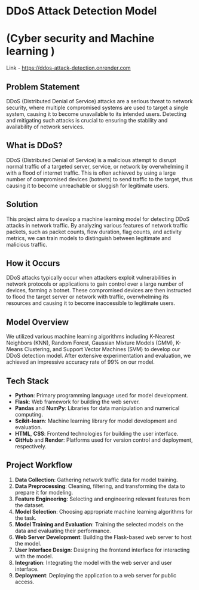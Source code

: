
# DDoS Attack Detection Model
#  (Cyber security and Machine learning )
Link -  https://ddos-attack-detection.onrender.com

## Problem Statement

DDoS (Distributed Denial of Service) attacks are a serious threat to network security, where multiple compromised systems are used to target a single system, causing it to become unavailable to its intended users. Detecting and mitigating such attacks is crucial to ensuring the stability and availability of network services.

## What is DDoS?

DDoS (Distributed Denial of Service) is a malicious attempt to disrupt normal traffic of a targeted server, service, or network by overwhelming it with a flood of internet traffic. This is often achieved by using a large number of compromised devices (botnets) to send traffic to the target, thus causing it to become unreachable or sluggish for legitimate users.

## Solution

This project aims to develop a machine learning model for detecting DDoS attacks in network traffic. By analyzing various features of network traffic packets, such as packet counts, flow duration, flag counts, and activity metrics, we can train models to distinguish between legitimate and malicious traffic.

## How it Occurs

DDoS attacks typically occur when attackers exploit vulnerabilities in network protocols or applications to gain control over a large number of devices, forming a botnet. These compromised devices are then instructed to flood the target server or network with traffic, overwhelming its resources and causing it to become inaccessible to legitimate users.

## Model Overview

We utilized various machine learning algorithms including K-Nearest Neighbors (KNN), Random Forest, Gaussian Mixture Models (GMM), K-Means Clustering, and Support Vector Machines (SVM) to develop our DDoS detection model. After extensive experimentation and evaluation, we achieved an impressive accuracy rate of 99% on our model.

## Tech Stack

- **Python**: Primary programming language used for model development.
- **Flask**: Web framework for building the web server.
- **Pandas** and **NumPy**: Libraries for data manipulation and numerical computing.
- **Scikit-learn**: Machine learning library for model development and evaluation.
- **HTML**, **CSS**: Frontend technologies for building the user interface.
- **GitHub** and **Render**: Platforms used for version control and deployment, respectively.
  

## Project Workflow

1. **Data Collection**: Gathering network traffic data for model training.
2. **Data Preprocessing**: Cleaning, filtering, and transforming the data to prepare it for modeling.
3. **Feature Engineering**: Selecting and engineering relevant features from the dataset.
4. **Model Selection**: Choosing appropriate machine learning algorithms for the task.
5. **Model Training and Evaluation**: Training the selected models on the data and evaluating their performance.
6. **Web Server Development**: Building the Flask-based web server to host the model.
7. **User Interface Design**: Designing the frontend interface for interacting with the model.
8. **Integration**: Integrating the model with the web server and user interface.
9. **Deployment**: Deploying the application to a web server for public access.
